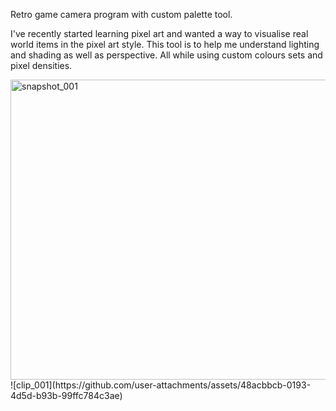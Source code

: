 Retro game camera program with custom palette tool.

I've recently started learning pixel art and wanted a way to visualise real world items in the pixel art style. 
This tool is to help me understand lighting and shading as well as perspective. All while using custom colours sets and pixel densities. 



<img width="640" height="480" alt="snapshot_001" src="https://github.com/user-attachments/assets/4e3dc119-d3d2-4fc7-8043-129d3e7a5f79" />
![clip_001](https://github.com/user-attachments/assets/48acbbcb-0193-4d5d-b93b-99ffc784c3ae)

